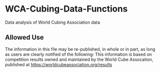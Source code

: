 # WCA-Cubing-Data-Functions
Data analysis of World Cubing Association data

## Allowed Use
The information in this file may be re-published, in whole or in part, as long
as users are clearly notified of the following:
  This information is based on competition results owned and maintained by the
  World Cube Assocation, published at https://worldcubeassociation.org/results
